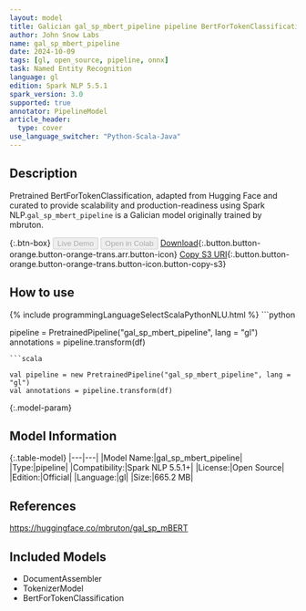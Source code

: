 ```yaml
---
layout: model
title: Galician gal_sp_mbert_pipeline pipeline BertForTokenClassification from mbruton
author: John Snow Labs
name: gal_sp_mbert_pipeline
date: 2024-10-09
tags: [gl, open_source, pipeline, onnx]
task: Named Entity Recognition
language: gl
edition: Spark NLP 5.5.1
spark_version: 3.0
supported: true
annotator: PipelineModel
article_header:
  type: cover
use_language_switcher: "Python-Scala-Java"
---
```


## Description

Pretrained BertForTokenClassification, adapted from Hugging Face and curated to provide scalability and production-readiness using Spark NLP.`gal_sp_mbert_pipeline` is a Galician model originally trained by mbruton.

{:.btn-box}
<button class="button button-orange" disabled>Live Demo</button>
<button class="button button-orange" disabled>Open in Colab</button>
[Download](https://s3.amazonaws.com/auxdata.johnsnowlabs.com/public/models/gal_sp_mbert_pipeline_gl_5.5.1_3.0_1728440946914.zip){:.button.button-orange.button-orange-trans.arr.button-icon}
[Copy S3 URI](s3://auxdata.johnsnowlabs.com/public/models/gal_sp_mbert_pipeline_gl_5.5.1_3.0_1728440946914.zip){:.button.button-orange.button-orange-trans.button-icon.button-copy-s3}

## How to use



<div class="tabs-box" markdown="1">
{% include programmingLanguageSelectScalaPythonNLU.html %}
```python

pipeline = PretrainedPipeline("gal_sp_mbert_pipeline", lang = "gl")
annotations =  pipeline.transform(df)   

```
```scala

val pipeline = new PretrainedPipeline("gal_sp_mbert_pipeline", lang = "gl")
val annotations = pipeline.transform(df)

```
</div>

{:.model-param}
## Model Information

{:.table-model}
|---|---|
|Model Name:|gal_sp_mbert_pipeline|
|Type:|pipeline|
|Compatibility:|Spark NLP 5.5.1+|
|License:|Open Source|
|Edition:|Official|
|Language:|gl|
|Size:|665.2 MB|

## References

https://huggingface.co/mbruton/gal_sp_mBERT

## Included Models

- DocumentAssembler
- TokenizerModel
- BertForTokenClassification